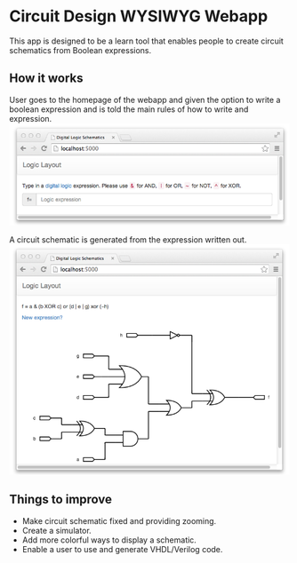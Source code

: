 Circuit Design WYSIWYG Webapp
=============================

This app is designed to be a learn tool that enables people to create circuit schematics from Boolean expressions. 

How it works
------------

User goes to the homepage of the webapp and given the option to write a boolean expression and is told the main rules of how to write and expression. 
![alt text](./static/pics/before.png "before")

A circuit schematic is generated from the expression written out.
![alt text](./static/pics/after.png "after")

Things to improve
-----------------
* Make circuit schematic fixed and providing zooming.
* Create a simulator. 
* Add more colorful ways to display a schematic. 
* Enable a user to use and generate VHDL/Verilog code.
